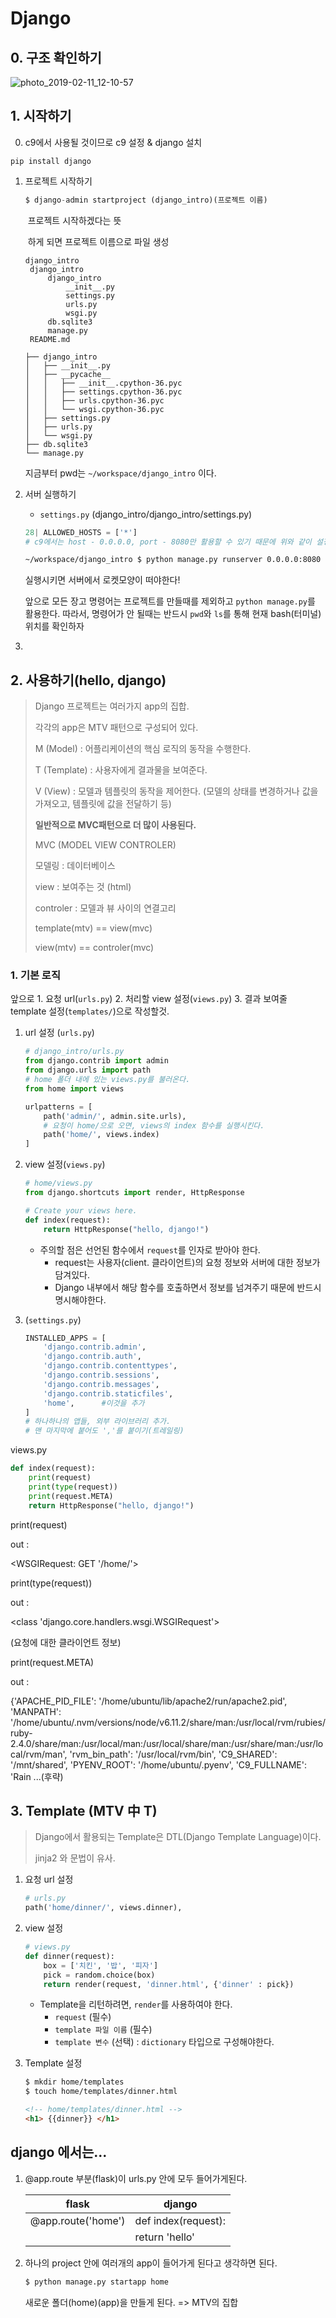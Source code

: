 # Django
## 0. 구조 확인하기

![photo_2019-02-11_12-10-57](C:\Users\student\Desktop\rain\rain-s_TIL\img\photo_2019-02-11_12-10-57.jpg)


## 1. 시작하기

0. c9에서 사용될 것이므로 c9 설정 & django 설치

```
pip install django
```



1. 프로젝트 시작하기

   ```python
   $ django-admin startproject (django_intro)(프로젝트 이름)
   ```

   ​	프로젝트 시작하겠다는 뜻

   ​	하게 되면 프로젝트 이름으로 파일 생성

   ```
   django_intro
   	django_intro
   		django_intro
   			__init__.py
   			settings.py
   			urls.py
   			wsgi.py
   		db.sqlite3
   		manage.py
   	README.md
   ```

   ```
   ├── django_intro
   │   ├── __init__.py
   │   ├── __pycache__
   │   │   ├── __init__.cpython-36.pyc
   │   │   ├── settings.cpython-36.pyc
   │   │   ├── urls.cpython-36.pyc
   │   │   └── wsgi.cpython-36.pyc
   │   ├── settings.py
   │   ├── urls.py
   │   └── wsgi.py
   ├── db.sqlite3
   └── manage.py
   ```

   

   지금부터 pwd는 `~/workspace/django_intro` 이다.



2. 서버 실행하기

   - `settings.py`   (django_intro/django_intro/settings.py)

   ```python
   28| ALLOWED_HOSTS = ['*']
   # c9에서는 host - 0.0.0.0, port - 8080만 활용할 수 있기 때문에 위와 같이 설정한다.
   ```

   ```bash
   ~/workspace/django_intro $ python manage.py runserver 0.0.0.0:8080
   ```

   실행시키면 서버에서 로켓모양이 떠야한다!

   앞으로 모든 장고 명령어는 프로젝트를 만들때를 제외하고 `python manage.py`를 활용한다. 따라서, 명령어가 안 될때는 반드시 `pwd`와 `ls`를 통해 현재 bash(터미널) 위치를 확인하자

3. 



## 2. 사용하기(hello, django)

> Django 프로젝트는 여러가지 app의 집합.
>
> 각각의  app은 MTV 패턴으로 구성되어 있다.
>
> M (Model) : 어플리케이션의 핵심 로직의 동작을 수행한다. 
>
> T (Template) : 사용자에게 결과물을 보여준다.
>
> V (View) : 모델과 템플릿의 동작을 제어한다. (모델의 상태를 변경하거나 값을 가져오고, 템플릿에 값을 전달하기 등)
>
> **일반적으로 MVC패턴으로 더 많이 사용된다.**
>
> 
>
> MVC (MODEL VIEW CONTROLER)
>
> 모델링 : 데이터베이스
>
> view : 보여주는 것 (html)
>
> controler : 모델과 뷰 사이의 연결고리
>
> template(mtv) == view(mvc)
>
> view(mtv) == controler(mvc)



### 1. 기본 로직

앞으로 1. 요청 url(`urls.py`)	2. 처리할 view 설정(`views.py`)		3. 결과 보여줄 template 설정(`templates/`)으로 작성할것.





1. url 설정 (`urls.py`)

   ```python
   # django_intro/urls.py
   from django.contrib import admin
   from django.urls import path
   # home 폴더 내에 있는 views.py를 불러온다.
   from home import views
   
   urlpatterns = [
       path('admin/', admin.site.urls),
       # 요청이 home/으로 오면, views의 index 함수를 실행시킨다.
       path('home/', views.index)
   ]
   ```

   

2. view 설정(`views.py`)

   ```python
   # home/views.py
   from django.shortcuts import render, HttpResponse
   
   # Create your views here.
   def index(request):
       return HttpResponse("hello, django!")
   ```

   - 주의할 점은 선언된 함수에서 `request`를 인자로 받아야 한다.
     - request는 사용자(client. 클라이언트)의 요청 정보와 서버에 대한 정보가 담겨있다.
     - Django 내부에서 해당 함수를 호출하면서 정보를 넘겨주기 때문에 반드시 명시해야한다.

3. (`settings.py`)

   ```python
   INSTALLED_APPS = [
       'django.contrib.admin',
       'django.contrib.auth',
       'django.contrib.contenttypes',
       'django.contrib.sessions',
       'django.contrib.messages',
       'django.contrib.staticfiles',
       'home',		#이것을 추가
   ]
   # 하나하나의 앱들, 외부 라이브러리 추가.
   # 맨 마지막에 붙어도 ','를 붙이기(트레일링)
   ```

   



views.py

```python
def index(request):
    print(request)
    print(type(request))
    print(request.META)
    return HttpResponse("hello, django!")
```

print(request)

out :

<WSGIRequest: GET '/home/'>



print(type(request))

out :

<class 'django.core.handlers.wsgi.WSGIRequest'>



(요청에 대한 클라이언트 정보)

print(request.META)

out :

{'APACHE_PID_FILE': '/home/ubuntu/lib/apache2/run/apache2.pid', 'MANPATH': '/home/ubuntu/.nvm/versions/node/v6.11.2/share/man:/usr/local/rvm/rubies/ruby-2.4.0/share/man:/usr/local/man:/usr/local/share/man:/usr/share/man:/usr/local/rvm/man', 'rvm_bin_path': '/usr/local/rvm/bin', 'C9_SHARED': '/mnt/shared', 'PYENV_ROOT': '/home/ubuntu/.pyenv', 'C9_FULLNAME': 'Rain ...(후략)







## 3. Template (MTV 中 T)

> Django에서 활용되는 Template은 DTL(Django Template Language)이다.
>
> jinja2 와 문법이 유사.



1. 요청 url 설정

   ```python
   # urls.py
   path('home/dinner/', views.dinner),
   ```

2. view 설정

   ```python
   # views.py
   def dinner(request):
       box = ['치킨', '밥', '피자']
       pick = random.choice(box)
       return render(request, 'dinner.html', {'dinner' : pick})
   ```

   - Template을 리턴하려면,  `render`를 사용하여야 한다.
     - `request` (필수)
     - `template 파일 이름` (필수)
     - `template 변수` (선택) : `dictionary` 타입으로 구성해야한다.

3. Template 설정

   ```bash
   $ mkdir home/templates
   $ touch home/templates/dinner.html
   ```

   ```html
   <!-- home/templates/dinner.html -->
   <h1> {{dinner}} </h1>
   ```

   





## django 에서는...

1. @app.route 부분(flask)이 urls.py 안에 모두 들어가게된다.

   | flask              | django              |
   | ------------------ | ------------------- |
   | @app.route('home') | def index(request): |
   |                    | return 'hello'      |

   

2. 하나의 project 안에 여러개의 app이 들어가게 된다고 생각하면 된다.

   ```bash
   $ python manage.py startapp home
   ```

   새로운 폴더(home)(app)을 만들게 된다. => MTV의 집합